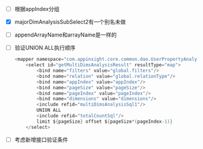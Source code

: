 - [ ] 根据appIndex分组

- [x] majorDimAnalysisSubSelect2有一个别名未做

- [ ] appendArrayName和arrayName是一样的

- [ ] 验证UNION ALL执行顺序

  ```java
  <mapper namespace="com.appinsight.core.common.dao.UserPropertyAnalysisDao">
      <select id="getMultiDimsAnalysisResult" resultType="map">
          <bind name="filters" value="global.filters"/>
          <bind name="relation" value="global.relationType"/>
          <bind name="appIndex" value="appIndex"/>
          <bind name="pageSize" value="pageSize"/>
          <bind name="pageIndex" value="pageIndex"/>
          <bind name="dimensions" value="dimensions"/>
          <include refid="multiDimsAnalysisSql1"/>
          UNION ALL
          <include refid="totalCountSql"/>
          limit ${pageSize} offset ${pageSize*(pageIndex-1)}
      </select>
  ```

- [ ] 考虑新增接口验证条件

